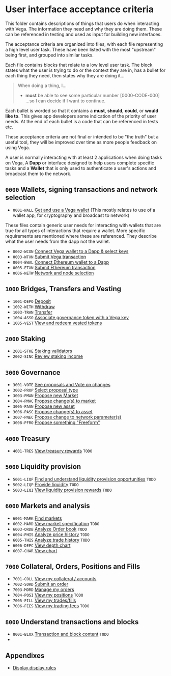 # User interface acceptance criteria

This folder contains descriptions of things that users do when interacting with Vega. The information they need and why they are doing them. These can be referenced in testing and used as input for building new interfaces.

The acceptance criteria are organized into files, with each file representing a high level user task. These have been listed with the most "upstream" being first, and grouped into similar tasks.

Each file contains blocks that relate to a low level user task. The block states what the user is trying to do or the context they are in, has a bullet for each thing they need, then states why they are doing it...

> When doing a thing, I...
>
> - **must** be able to see some particular number [0000-CODE-000]
>   ...so I can decide if I want to continue.

Each bullet is worded so that it contains a **must**, **should**, **could**, or **would like to**. This gives app developers some indication of the priority of user needs. At the end of each bullet is a code that can be referenced in tests etc.

These acceptance criteria are not final or intended to be "the truth" but a useful tool, they will be improved over time as more people feedback on using Vega.

A user is normally interacting with at least 2 applications when doing tasks on Vega, A **Dapp** or interface designed to help users complete specific tasks and a **Wallet** that is only used to authenticate a user's actions and broadcast them to the network.

## `0000` Wallets, signing transactions and network selection

- `0001-WALL` [Get and use a Vega wallet](0001-WALL-wallet.md) (This mostly relates to use of a wallet app, for cryptography and broadcast to network)

These files contain generic user needs for interacting with wallets that are true for all types of interactions that require a wallet. More specific requirements are mentioned where these are referenced. They describe what the user needs from the dapp not the wallet.

- `0002-WCON` [Connect Vega wallet to a Dapp & select keys](0002-WCON-connect_vega_wallet.md)
- `0003-WTXN` [Submit Vega transaction](0003-WTXN-submit_vega_transaction.md)
- `0004-EWAL` [Connect Ethereum wallet to a Dapp](0004-EWAL-connect_ethereum_wallet.md)
- `0005-ETXN` [Submit Ethereum transaction](0005-ETXN-submit_ethereum_transaction.md)
- `0006-NETW` [Network and node selection](0006-NETW-network-and-nodes.md)

## `1000` Bridges, Transfers and Vesting

- `1001-DEPO` [Deposit](1001-DEPO-desposit.md)
- `1002-WITH` [Withdraw](1002-WITH-withdraw.md)
- `1003-TRAN` [Transfer](1003-TRAN-transfer.md)
- `1004-ASSO` [Associate governance token with a Vega key](1004-ASSO-associate.md)
- `1005-VEST` [View and redeem vested tokens](1005-VEST-vesting.md)

## `2000` Staking

- `2001-STKE` [Staking validators](2001-STKE-staking.md)
- `2002-SINC` [Review staking income](2002-SINC-staking-income.md)

## `3000` Governance

- `3001-VOTE` [See proposals and Vote on changes](3001-VOTE-vote.md)
- `3002-PROP` [Select proposal type](3002-PROP-propose.md)
- `3003-PMAN` [Propose new Market](3003-PMAN-propose_new_market.md)
- `3004-PMAC` [Propose change(s) to market](3004-PMAC-propose_market_change.md)
- `3005-PASN` [Propose new asset](3005-PASN-propose_new_asset.md)
- `3006-PASC` [Propose change(s) to asset](3006-PASC-propose_asset_change.md)
- `3007-PNEC` [Propose change to network parameter(s)](3007-PNEC-propose_network.md)
- `3008-PFRO` [Propose something "Freeform"](3008-PFRO-propose_freeform.md)

## `4000` Treasury

- `4001-TRES` [View treasury rewards](4001-TRES-view_treasury_rewards.md) `TODO`

## `5000` Liquidity provision

- `5001-LIQF` [Find and understand liquidity provision opportunities](5001-LIQF-liquidity_opportunities.md) `TODO`
- `5002-LIQP` [Provide liquidity](5002-LIQP-provide_liquidity.md) `TODO`
- `5003-LIQI` [View liquidity provision rewards](5003-LIQI-liquidity_income.md) `TODO`

## `6000` Markets and analysis

- `6001-MARK` [Find markets](6001-MARK-find_markets.md)
- `6002-MARD` [View market specification](6002-MDET-market-details.md) `TODO`
- `6003-ORDB` [Analyze Order book](6003-ORDB-order_book.md) `TODO`
- `6004-PHIS` [Analyze price history](6004-PHIS-price_history.md) `TODO`
- `6005-THIS` [Analyze trade history](6005-THIS-trade_history.md) `TODO`
- `6006-DEPC` [View depth chart](6006-DEPC-chart.md)
- `6007-CHAR` [View chart](6007-CHAR-chart.md)

## `7000` Collateral, Orders, Positions and Fills

- `7001-COLL` [View my collateral / accounts](7001-COLL-collateral.md)
- `7002-SORD` [Submit an order](7002-SORD-submit_orders.md)
- `7003-MORD` [Manage my orders](7003-MORD-manage_orders.md)
- `7004-POSI` [View my positions](7004-POSI-positions.md) `TODO`
- `7005-FILL` [View my trades/fills](7005-FILL-fills.md)
- `7006-FEES` [View my trading fees](7006-FEES-fees.md) `TODO`

## `8000` Understand transactions and blocks

- `8001-BLOX` [Transaction and block content](8001-BLOX-transaction_and_blocks.md) `TODO`
-

## Appendixes

- [Display display rules](9001-DATA-data_display.md)
